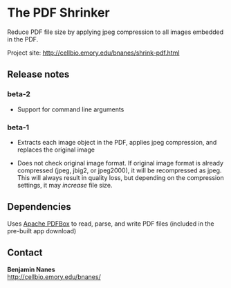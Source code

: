 The PDF Shrinker
================

Reduce PDF file size by applying jpeg compression to all images embedded in the PDF.

Project site: <http://cellbio.emory.edu/bnanes/shrink-pdf.html>

Release notes
-------------

### beta-2

- Support for command line arguments

### beta-1

- Extracts each image object in the PDF, applies jpeg compression, and replaces the original image

- Does not check original image format. If original image format is already compressed (jpeg, jbig2, or jpeg2000), it will be recompressed as jpeg. This will always result in quality loss, but depending on the compression settings, it may *increase* file size.

Dependencies
------------

Uses [Apache PDFBox](http://pdfbox.apache.org/) to read, parse, and write PDF files (included in the pre-built app download)

Contact
-------

**Benjamin Nanes**    
<http://cellbio.emory.edu/bnanes/>
